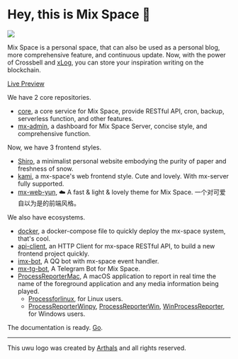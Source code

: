 # Hey, this is Mix Space 👋

<img src="https://cdn.jsdelivr.net/gh/mx-space/.github@main/uwu.png" />

Mix Space is a personal space, that can also be used as a personal blog, more comprehensive feature, and continuous update. Now, with the power of Crossbell and [xLog](https://xlog.app/), you can store your inspiration writing on the blockchain.

[Live Preview](https://innei.in)

We have 2 core repositories.

- [core](https://github.com/mx-space/mx-server), a core service for Mix Space, provide RESTful API, cron, backup, serverless function, and other features.
- [mx-admin](https://github.com/mx-space/mx-admin), a dashboard for Mix Space Server, concise style, and comprehensive function.

Now, we have 3 frontend styles.

- [Shiro](https://github.com/Innei/Shiro), a minimalist personal website embodying the purity of paper and freshness of snow.
- [kami](https://github.com/mx-space/kami), a mx-space's web frontend style. Cute and lovely. With mx-server fully supported.
- [mx-web-yun](https://github.com/mx-space/mx-web-yun), ☁️ A fast & light & lovely theme for Mix Space. 一个对可爱自以为是的前端风格。


We also have ecosystems.

- [docker](https://github.com/mx-space/docker), a docker-compose file to quickly deploy the mx-space system, that's cool.
- [api-client](https://github.com/mx-space/core/blob/master/packages/api-client), an HTTP Client for mx-space RESTful API, to build a new frontend project quickly.
- [imx-bot](https://github.com/Innei/imx-bot), A QQ bot with mx-space event handler.
- [mx-tg-bot](https://github.com/mx-space/mx-tg-bot), A Telegram Bot for Mix Space.
- [ProcessReporterMac](https://github.com/mx-space/ProcessReporterMac), A macOS application to report in real time the name of the foreground application and any media information being played.
  - [Processforlinux](https://github.com/ttimochan/processforlinux), for Linux users.
  - [ProcessReporterWinpy](https://github.com/TNXG/ProcessReporterWinpy), [ProcessReporterWin](https://github.com/ChingCdesu/ProcessReporterWin), [WinProcessReporter](https://github.com/rdp-studio/WinProcessReporter), for Windows users.

The documentation is ready. [Go](https://github.com/mx-space/docs).

---

This uwu logo was created by [Arthals](https://github.com/zhuozhiyongde) and all rights reserved.
